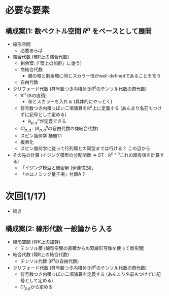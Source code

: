 # 必要な要素

## 構成案(1: 数ベクトル空間 $R^n$ をベースとして展開
- 線形空間
    - 必要あらば
- 結合代数 (環R上の結合代数)
    - 剰余環: (「環上の加群」に従う)
    - 商結合代数
        - 親の環と剰余環に同じスカラー倍がwell-definedであることを言う
    - 自由代数
- クリフォード代数 (符号数つき内積付き$R^n$のテンソル代数の商代数)
    - $\mathbb{R}^n$ ($\mathbb{R}$の直積)
        - 和とスカラーを入れる (具体的にやっとく)
    - 符号数つき内積っぽい二項演算を$\mathbb{R}^n$上に定義する (あんまり名前もつけずに記号として定める) 
        - $\mathbb{R}^{n}_{p,q}$が定義できる
    - $Cl_{p,q}$ : ($\mathbb{R}^{n}_{p,q}$の自由代数の商結合代数)
    - スピン幾何学 補題1.1
    - 複素化
    - スピン幾何学に従って行列環との同型までは行ける？
    この辺から
- その先の計算 (イジング模型の分配関数 => $ST:\mathbb{R}^{n\times n}$これの固有値を計算する)
    - 「イジング模型と厳密解 (伊達悦朗)」
    - 「ホロノミック量子場」付録A ?

# 次回(1/17)
- 続き


## 構成案(2: 線形代数 一般論から 入る
- 線形空間 (体K上の加群)
    - テンソル積 (線型空間の直積からの双線形写像を使って商空間)
- 結合代数 (環R上の結合代数)
    - テンソル代数 ($R^n$の自由代数)
- クリフォード代数 (符号数つき内積付き$R^n$のテンソル代数の商代数)
    - 符号数つき内積っぽい二項演算を定義する (あんまり名前もつけずに記号として定める) 
    - $Cl_{p.q}$から定める